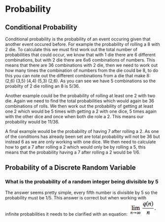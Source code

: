 # Probability
## Conditional Probability
Conditional probability is the probability of an event occuring given that another event occured before. For example the probability of rolling a 8 with 2 die. To calculate this we must first work out the total number of probabilities that could occur, we know that with 1 die there are 6 different combinations, but with 2 die there are 6x6 combinations of numbers. This means that there are 36 combinations with 2 die, then we need to work out how many times the combination of numbers from the die could be 8, to do this you can note out the different combinations from a die that make 8: (2,6) (3,5) (4,4) (5,3) (2,6). As you can see we have 5 combinations so the proabilty of 2 die rolling an 8 is 5/36. 

Another example could be the probability of rolling at least one 2 with two die. Again we need to find the total probabilities which would again be 36 combinations of rolls. We then work out the probability of getting at least one 2 which would be 5 times with getting a 2 with one dice, 5 times again with the other dice and once when both die role a 2. This means our probability would be 11/36.

A final example would be the probability of having 7 after rolling a 2. As one of the conditions has already been set are total probability will not be 36 but instead 6 as we are only working with one dice. We then need to calculate how to get a 7 after rolling a 2 which would only be by rolling a 5, this means that the probability having a 7 after rolling a 2 would be 1/6.

## Probability of a Discrete Random Variable
### What is the probability of a random integer being divisible by 5
The answer seems pretty simple, every fifth number is divisible by 5 so the probability must be 1/5. This answer is correct but when working with infinite probabilities it needs to be clarified with an equation:
![equation](https://github.com/SDearing/Math/blob/master/Repo%20Assets/InfiniteEquation.PNG)
